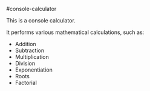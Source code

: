 #console-calculator

This is a console calculator.

It performs various mathematical calculations, such as:

* Addition
* Subtraction
* Multiplication
* Division
* Exponentiation
* Roots
* Factorial
